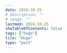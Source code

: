 ```yaml
---
date: 2024-10-25
# description: ""
# image: ""
lastmod: 2024-10-25
shwTableOfContents: false
tags: ["hugo"]
tile: "Hugo"
type: "post"
---
```


